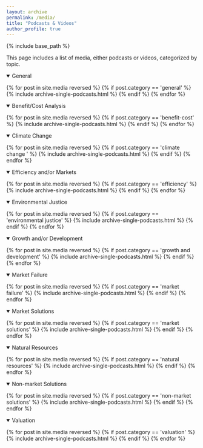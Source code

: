 ```yaml
---
layout: archive
permalink: /media/
title: "Podcasts & Videos"
author_profile: true
---
```


<!-- Google tag (gtag.js) -->
<script async src="https://www.googletagmanager.com/gtag/js?id=G-8CEVZ95BRH"></script>
<script>
  window.dataLayer = window.dataLayer || [];
  function gtag(){dataLayer.push(arguments);}
  gtag('js', new Date());

  gtag('config', 'G-8CEVZ95BRH');
</script>

{% include base_path %}

This page includes a list of media, either podcasts or videos, categorized by topic. 

<details open>
<summary>
General
</summary>

{% for post in site.media reversed %}
    {% if post.category == 'general' %}
      {% include archive-single-podcasts.html %}
    {% endif %}
{% endfor %}

</details>


<details open>
<summary class="id1">
Benefit/Cost Analysis
</summary>

{% for post in site.media reversed %}
  {% if post.category == 'benefit-cost' %}
    {% include archive-single-podcasts.html %}
  {% endif %}
{% endfor %}

</details>


<details open>
<summary class="id2">
Climate Change
</summary>

{% for post in site.media reversed %}
  {% if post.category == 'climate change  ' %}
    {% include archive-single-podcasts.html %}
  {% endif %}
{% endfor %}

</details>


<details open>
<summary>
Efficiency and/or Markets
</summary>

{% for post in site.media reversed %}
  {% if post.category == 'efficiency' %}
    {% include archive-single-podcasts.html %}
  {% endif %}
{% endfor %}

</details>

<details open>
<summary class = "id1">
Environmental Justice
</summary>

{% for post in site.media reversed %}
    {% if post.category == 'environmental justice' %}
      {% include archive-single-podcasts.html %}
    {% endif %}
{% endfor %}

</details>


<details open>
<summary class="id2">
Growth and/or Development
</summary>

{% for post in site.media reversed %}
  {% if post.category == 'growth and development' %}
    {% include archive-single-podcasts.html %}
  {% endif %}
{% endfor %}

</details>

<details open>
<summary>
Market Failure
</summary>

{% for post in site.media reversed %}
  {% if post.category == 'market failure' %}
    {% include archive-single-podcasts.html %}
  {% endif %}
{% endfor %}

</details>

<details open>
<summary class="id1">
Market Solutions
</summary>

{% for post in site.media reversed %}
  {% if post.category == 'market solutions' %}
    {% include archive-single-podcasts.html %}
  {% endif %}
{% endfor %}

</details>

<details open>
<summary class="id2">
Natural Resources
</summary>

{% for post in site.media reversed %}
  {% if post.category == 'natural resources' %}
    {% include archive-single-podcasts.html %}
  {% endif %}
{% endfor %}

</details>


<details open>
<summary>
Non-market Solutions
</summary>

{% for post in site.media reversed %}
  {% if post.category == 'non-market solutions' %}
    {% include archive-single-podcasts.html %}
  {% endif %}
{% endfor %}

</details>

<details open>
<summary class="id1">
Valuation
</summary>

{% for post in site.media reversed %}
  {% if post.category == 'valuation' %}
    {% include archive-single-podcasts.html %}
  {% endif %} 
{% endfor %}

</details>
  